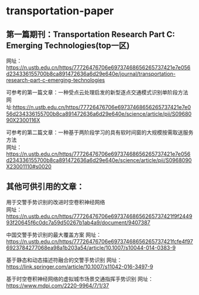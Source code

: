 # transportation-paper  
## 第一篇期刊：Transportation Research Part C: Emerging Technologies(top一区)  
网址：https://n.ustb.edu.cn/https/77726476706e69737468656265737421e7e056d234336155700b8ca891472636a6d29e640e/journal/transportation-research-part-c-emerging-technologies  

可参考的第一篇文章：一种受点云处理启发的新型逐点交通模式识别单阶段方法  
网址:https://n.ustb.edu.cn/https/77726476706e69737468656265737421e7e056d234336155700b8ca891472636a6d29e640e/science/article/pii/S0968090X2300116X

可参考的第二篇文章：一种基于两阶段学习的具有软时间窗的大规模按需取送服务方法  
网址：https://n.ustb.edu.cn/https/77726476706e69737468656265737421e7e056d234336155700b8ca891472636a6d29e640e/science/article/pii/S0968090X23001110#s0020  

## 其他可供引用的文章：   
用于交警手势识别的改进时空卷积神经网络   
网址：https://n.ustb.edu.cn/https/77726476706e69737468656265737421f9f244993f20645f6c0dc7a59d50267b1ab4a9/document/9407387

中国交警手势识别的最大覆盖方案
网址：https://n.ustb.edu.cn/https/77726476706e69737468656265737421fcfe4f976923784277068ea98a1b203a54/article/10.1007/s10044-014-0383-9

基于静态和动态描述符融合的交警手势识别
网址：https://link.springer.com/article/10.1007/s11042-016-3497-9

基于时空卷积神经网络的虚拟城市场景交通指挥手势识别
网址：https://www.mdpi.com/2220-9964/7/1/37
